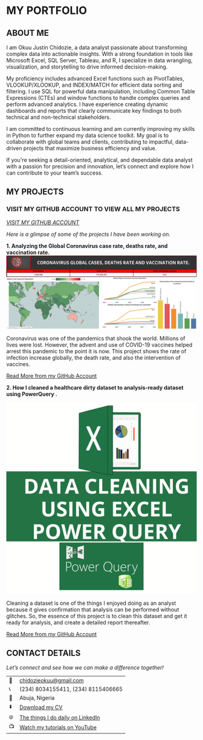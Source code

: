 # MY PORTFOLIO
<!--Section 1: Introduce yourself -->

## ABOUT ME

I am Okuu Justin Chidozie, a data analyst passionate about transforming complex data into actionable insights. With a strong foundation in tools like Microsoft Excel, SQL Server, Tableau, and R, I specialize in data wrangling, visualization, and storytelling to drive informed decision-making.

My proficiency includes advanced Excel functions such as PivotTables, VLOOKUP/XLOOKUP, and INDEX/MATCH for efficient data sorting and filtering. I use SQL for powerful data manipulation, including Common Table Expressions (CTEs) and window functions to handle complex queries and perform advanced analytics. I have experience creating dynamic dashboards and reports that clearly communicate key findings to both technical and non-technical stakeholders.

I am committed to continuous learning and am currently improving my skills in Python to further expand my data science toolkit. My goal is to collaborate with global teams and clients, contributing to impactful, data-driven projects that maximize business efficiency and value.

If you're seeking a detail-oriented, analytical, and dependable data analyst with a passion for precision and innovation, let’s connect and explore how I can contribute to your team’s success.
  


<!--Section 2: List 3-4 key projects-->
## MY PROJECTS 

### VISIT MY GITHUB ACCOUNT TO VIEW ALL MY PROJECTS  

*[VISIT MY GITHUB ACCOUNT](https://github.com/okuujustin)*

*Here is a glimpse of some of the projects I have been working on.*


**1.  Analyzing the Global Coronavirus case rate, deaths rate, and vaccination rate.**
![image](covid-19-dashboard.png)


Coronavirus was one of the pandemics that shook the world. Millions of lives were lost. 
However, the advent and use of COVID-19 vaccines helped arrest this pandemic to the point it is now.
This project shows the rate of infection increase globally, the death rate, and also the intervention of vaccines.


[Read More from my GitHub Account](https://github.com/okuujustin/SQL-EDA-on-Coronavirus-Deathrate-and-Vaccinationimpact)

**2.  How I cleaned a healthcare dirty dataset to analysis-ready dataset using PowerQuery .**

![image](powerquery_project.png)

Cleaning a dataset is one of the things I enjoyed doing as an analyst because it gives confirmation that analysis can be performed without glitches. So, the essence of this project is to clean this dataset and get it ready for analysis, and create a detailed report thereafter.

[Read More from my GitHub Account](https://github.com/okuujustin/Data_Cleaning_Using_Excel_and_PowerQuery)



## CONTACT DETAILS

*Let’s connect and see how we can make a difference together!*
<table>
  <tbody>
    <tr>
      <td>📧</td>
      <td><a href="mailto:chidozieokuu@gmail.com">chidozieokuu@gmail.com</a></td>
    </tr>
    <tr>
      <td>📞</td>
      <td>(234) 8034155411, (234) 8115406665 </td>
    </tr>
    <tr>
      <td>📍</td>
      <td>Abuja, Nigeria</td>
    </tr>
    <tr>
      <td>⬇️</td>
      <td><a href="okuujustin.cv.pdf">Download my CV</a></td>
    </tr>
    <tr>
      <td>🌐</td>
      <td><a href="https://www.linkedin.com/in/justinokuu/">The things I do daily on LinkedIn</a></td>
    </tr>
    <tr>
      <td>📺</td>
      <td><a href="https://www.youtube.com/channel/UCOL_IFYbJo-j-P3UC_8cnSA?sub_confirmation=1">Watch my tutorials on YouTube</a></td>
    </tr>
  </tbody>
</table>

   







